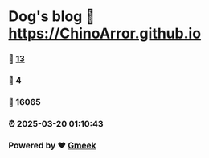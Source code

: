 # Dog's blog :link: https://ChinoArror.github.io 
### :page_facing_up: [13](https://ChinoArror.github.io/tag.html) 
### :speech_balloon: 4 
### :hibiscus: 16065 
### :alarm_clock: 2025-03-20 01:10:43 
### Powered by :heart: [Gmeek](https://github.com/Meekdai/Gmeek)
